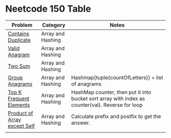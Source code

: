 # Neetcode 150 Table
| Problem                                                                 | Category          | Notes                                                                                            |
| ----------------------------------------------------------------------- | ----------------- | ------------------------------------------------------------------------------------------------ |
| [Contains Duplicate](Array-and-Hashing/contains-duplicate.md)           | Array and Hashing |                                                                                                  |
| [Valid Anagram](Array-and-Hashing/valid-anagram.md)                     | Array and Hashing |                                                                                                  |
| [Two Sum](Array-and-Hashing/two-sum.md)                                 | Array and Hashing |                                                                                                  |
| [Group Anagrams](Array-and-Hashing/group-anagrams.md)                   | Array and Hashing | Hashmap[tuple(countOfLetters)] = list of anagrams                                                |
| [Top K Frequent Elements](Array-and-Hashing/top-k-frequent-elements.md) | Array and Hashing | HashMap counter, then put it into bucket sort array with index as counter(val). Reverse for loop |
| [Product of Array except Self](product-of-array-except-self.md)         | Array and Hashing | Calculate prefix and postfix to get the answer.                                                  |
|                                                                         |                   |                                                                                                  |

